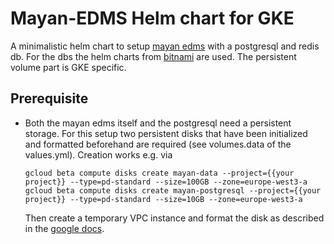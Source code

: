 # Mayan-EDMS Helm chart for GKE

A minimalistic helm chart to setup [mayan edms](https://github.com/mayan-edms/Mayan-EDMS) with a postgresql and redis db. For the dbs the helm charts from [bitnami](https://github.com/bitnami/charts) are used. The persistent volume part is GKE specific.

## Prerequisite
* Both the mayan edms itself and the postgresql need a persistent storage. For this setup two persistent disks that have been initialized and formatted beforehand are required (see volumes.data of the values.yml). Creation works e.g. via 
    ```
    gcloud beta compute disks create mayan-data --project={{your project}} --type=pd-standard --size=100GB --zone=europe-west3-a
    gcloud beta compute disks create mayan-postgresql --project={{your project}} --type=pd-standard --size=10GB --zone=europe-west3-a
    ```
    Then create a temporary VPC instance and format the disk as described in the [google docs](https://cloud.google.com/compute/docs/disks/add-persistent-disk).
